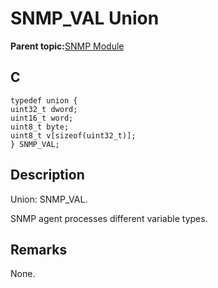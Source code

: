 # SNMP\_VAL Union

**Parent topic:**[SNMP Module](GUID-7764E81C-8FC9-4B3E-8830-255BDE678AA0.md)

## C

```
typedef union {
uint32_t dword;
uint16_t word;
uint8_t byte;
uint8_t v[sizeof(uint32_t)];
} SNMP_VAL;
```

## Description

Union: SNMP\_VAL.

SNMP agent processes different variable types.

## Remarks

None.

